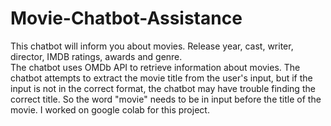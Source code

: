 # Movie-Chatbot-Assistance
This chatbot will inform you about movies. Release year, cast, writer, director, IMDB ratings, awards and genre.  
The chatbot uses OMDb API to retrieve information about movies. 
The chatbot attempts to extract the movie title from the user's input, but if the input is not in the correct format, the chatbot may have trouble finding the correct title. So the word "movie" needs to be in input before the title of the movie.
I worked on google colab for this project. 
